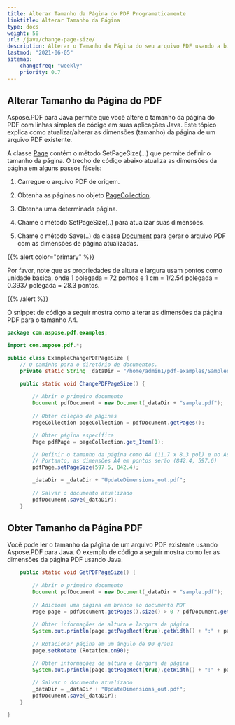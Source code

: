 ```yaml
---
title: Alterar Tamanho da Página do PDF Programaticamente 
linktitle: Alterar Tamanho da Página
type: docs
weight: 50
url: /java/change-page-size/
description: Alterar o Tamanho da Página do seu arquivo PDF usando a biblioteca Java.
lastmod: "2021-06-05"
sitemap:
    changefreq: "weekly"
    priority: 0.7
---
```


## Alterar Tamanho da Página do PDF

Aspose.PDF para Java permite que você altere o tamanho da página do PDF com linhas simples de código em suas aplicações Java. Este tópico explica como atualizar/alterar as dimensões (tamanho) da página de um arquivo PDF existente.

A classe [Page](https://reference.aspose.com/pdf//java/com.aspose.pdf/page) contém o método SetPageSize(...) que permite definir o tamanho da página. O trecho de código abaixo atualiza as dimensões da página em alguns passos fáceis:

1. Carregue o arquivo PDF de origem.
1. Obtenha as páginas no objeto [PageCollection](https://reference.aspose.com/pdf/java/com.aspose.pdf.class-use/pagecollection).
1. Obtenha uma determinada página.
1. Chame o método SetPageSize(..) para atualizar suas dimensões.

1. Chame o método Save(..) da classe [Document](https://reference.aspose.com/pdf/java/com.aspose.pdf/Document) para gerar o arquivo PDF com as dimensões de página atualizadas.

{{% alert color="primary" %}}

Por favor, note que as propriedades de altura e largura usam pontos como unidade básica, onde 1 polegada = 72 pontos e 1 cm = 1/2.54 polegada = 0.3937 polegada = 28.3 pontos.

{{% /alert %}}

O snippet de código a seguir mostra como alterar as dimensões da página PDF para o tamanho A4.

```java
package com.aspose.pdf.examples;

import com.aspose.pdf.*;

public class ExampleChangePDFPageSize {
    // O caminho para o diretório de documentos.
    private static String _dataDir = "/home/admin1/pdf-examples/Samples/";

    public static void ChangePDFPageSize() {
        
        // Abrir o primeiro documento
        Document pdfDocument = new Document(_dataDir + "sample.pdf");
                
        // Obter coleção de páginas
        PageCollection pageCollection = pdfDocument.getPages();

        // Obter página específica
        Page pdfPage = pageCollection.get_Item(1);

        // Definir o tamanho da página como A4 (11.7 x 8.3 pol) e no Aspose.Pdf, 1 polegada = 72 pontos
        // Portanto, as dimensões A4 em pontos serão (842.4, 597.6)
        pdfPage.setPageSize(597.6, 842.4);

        _dataDir = _dataDir + "UpdateDimensions_out.pdf";
        
        // Salvar o documento atualizado
        pdfDocument.save(_dataDir);
    }
```


## Obter Tamanho da Página PDF

Você pode ler o tamanho da página de um arquivo PDF existente usando Aspose.PDF para Java. O exemplo de código a seguir mostra como ler as dimensões da página PDF usando Java.

```java
    public static void GetPDFPageSize() {
        
        // Abrir o primeiro documento
        Document pdfDocument = new Document(_dataDir + "sample.pdf");
                
        // Adiciona uma página em branco ao documento PDF
        Page page = pdfDocument.getPages().size() > 0 ? pdfDocument.getPages().get_Item(1) : pdfDocument.getPages().add();
        
        // Obter informações de altura e largura da página
        System.out.println(page.getPageRect(true).getWidth() + ":" + page.getPageRect(true).getHeight());
        
        // Rotacionar página em um ângulo de 90 graus
        page.setRotate (Rotation.on90);

        // Obter informações de altura e largura da página
        System.out.println(page.getPageRect(true).getWidth() + ":" + page.getPageRect(true).getHeight());
        
        // Salvar o documento atualizado
        _dataDir = _dataDir + "UpdateDimensions_out.pdf";
        pdfDocument.save(_dataDir);
    }

}
```
